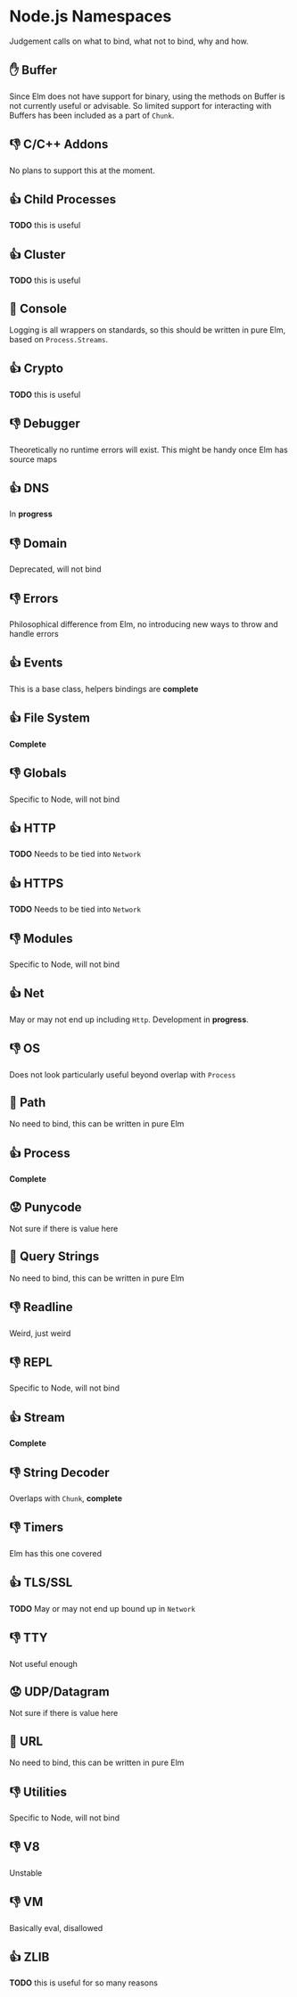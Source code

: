 # Node.js Namespaces

Judgement calls on what to bind, what not to bind, why and how.

## :raised_hand: Buffer
Since Elm does not have support for binary, using the methods on Buffer is not currently useful or advisable. So limited support for interacting with Buffers has been included as a part of `Chunk`.

## :-1: C/C++ Addons
No plans to support this at the moment.

## :+1: Child Processes
**TODO** this is useful

## :+1: Cluster
**TODO** this is useful

## :metal: Console
Logging is all wrappers on standards, so this should be written in pure Elm, based on `Process.Streams`.

## :+1: Crypto
**TODO** this is useful

## :-1: Debugger
Theoretically no runtime errors will exist. This might be handy once Elm has source maps

## :+1: DNS
In **progress**

## :-1: Domain
Deprecated, will not bind

## :-1: Errors
Philosophical difference from Elm, no introducing new ways to throw and handle errors

## :+1: Events
This is a base class, helpers bindings are **complete**

## :+1: File System
**Complete**

## :-1: Globals
Specific to Node, will not bind

## :+1: HTTP
**TODO** Needs to be tied into `Network`

## :+1: HTTPS
**TODO** Needs to be tied into `Network`

## :-1: Modules
Specific to Node, will not bind

## :+1: Net
May or may not end up including `Http`. Development in **progress**.

## :-1: OS
Does not look particularly useful beyond overlap with `Process`

## :metal: Path
No need to bind, this can be written in pure Elm

## :+1: Process
**Complete**

## :worried: Punycode
Not sure if there is value here

## :metal: Query Strings
No need to bind, this can be written in pure Elm

## :-1: Readline
Weird, just weird

## :-1: REPL
Specific to Node, will not bind

## :+1: Stream
**Complete**

## :-1: String Decoder
Overlaps with `Chunk`, **complete**

## :-1: Timers
Elm has this one covered

## :+1: TLS/SSL
**TODO** May or may not end up bound up in `Network`

## :-1: TTY
Not useful enough

## :worried: UDP/Datagram
Not sure if there is value here

## :metal: URL
No need to bind, this can be written in pure Elm

## :-1: Utilities
Specific to Node, will not bind

## :-1: V8
Unstable

## :-1: VM
Basically eval, disallowed

## :+1: ZLIB
**TODO** this is useful for so many reasons
